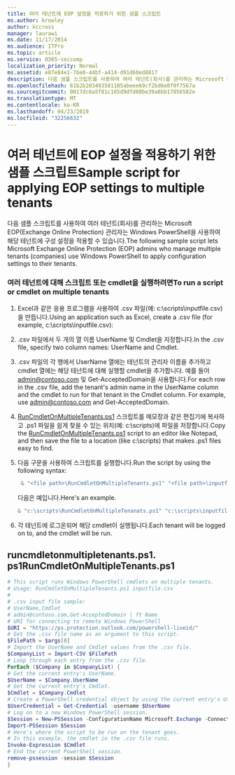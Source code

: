 ```yaml
---
title: 여러 테넌트에 EOP 설정을 적용하기 위한 샘플 스크립트
ms.author: krowley
author: kccross
manager: laurawi
ms.date: 11/17/2014
ms.audience: ITPro
ms.topic: article
ms.service: O365-seccomp
localization_priority: Normal
ms.assetid: e87e84e1-7be0-44bf-a414-d91d60ed8817
description: 다음 샘플 스크립트를 사용하여 여러 테넌트(회사)를 관리하는 Microsoft EOP(Exchange Online Protection) 관리자는 Windows PowerShell을 사용하여 해당 테넌트에 구성 설정을 적용할 수 있습니다.
ms.openlocfilehash: 61b2b203493581185abeee69cf2bd6e8f0f7567a
ms.sourcegitcommit: 0017dc6a5f81c165d9dfd88be39a6bb17856582e
ms.translationtype: MT
ms.contentlocale: ko-KR
ms.lasthandoff: 04/23/2019
ms.locfileid: "32256632"
---
```

# <a name="sample-script-for-applying-eop-settings-to-multiple-tenants"></a><span data-ttu-id="dcd76-103">여러 테넌트에 EOP 설정을 적용하기 위한 샘플 스크립트</span><span class="sxs-lookup"><span data-stu-id="dcd76-103">Sample script for applying EOP settings to multiple tenants</span></span>

<span data-ttu-id="dcd76-104">다음 샘플 스크립트를 사용하여 여러 테넌트(회사)를 관리하는 Microsoft EOP(Exchange Online Protection) 관리자는 Windows PowerShell을 사용하여 해당 테넌트에 구성 설정을 적용할 수 있습니다.</span><span class="sxs-lookup"><span data-stu-id="dcd76-104">The following sample script lets Microsoft Exchange Online Protection (EOP) admins who manage multiple tenants (companies) use Windows PowerShell to apply configuration settings to their tenants.</span></span>
  
### <a name="to-run-a-script-or-cmdlet-on-multiple-tenants"></a><span data-ttu-id="dcd76-105">여러 테넌트에 대해 스크립트 또는 cmdlet을 실행하려면</span><span class="sxs-lookup"><span data-stu-id="dcd76-105">To run a script or cmdlet on multiple tenants</span></span>

1. <span data-ttu-id="dcd76-106">Excel과 같은 응용 프로그램을 사용하여 .csv 파일(예: c:\scripts\inputfile.csv)을 만듭니다.</span><span class="sxs-lookup"><span data-stu-id="dcd76-106">Using an application such as Excel, create a .csv file (for example, c:\scripts\inputfile.csv):</span></span>
    
1. <span data-ttu-id="dcd76-107">.csv 파일에서 두 개의 열 이름 UserName 및 Cmdlet을 지정합니다.</span><span class="sxs-lookup"><span data-stu-id="dcd76-107">In the .csv file, specify two column names: UserName and Cmdlet.</span></span>
    
2. <span data-ttu-id="dcd76-p101">.csv 파일의 각 행에서 UserName 열에는 테넌트의 관리자 이름을 추가하고 cmdlet 열에는 해당 테넌트에 대해 실행할 cmdlet을 추가합니다. 예를 들어 admin@contoso.com 및 Get-AcceptedDomain을 사용합니다.</span><span class="sxs-lookup"><span data-stu-id="dcd76-p101">For each row in the .csv file, add the tenant's admin name in the UserName column and the cmdlet to run for that tenant in the Cmdlet column. For example, use admin@contoso.com and Get-AcceptedDomain.</span></span>
    
2. <span data-ttu-id="dcd76-110">[RunCmdletOnMultipleTenants.ps1](sample-script-for-applying-eop-settings-to-multiple-tenants.md#RunCmdletOnMultipleTenants.ps1) 스크립트를 메모장과 같은 편집기에 복사하고 .ps1 파일을 쉽게 찾을 수 있는 위치(예: c:\scripts)에 파일을 저장합니다.</span><span class="sxs-lookup"><span data-stu-id="dcd76-110">Copy the [RunCmdletOnMultipleTenants.ps1](sample-script-for-applying-eop-settings-to-multiple-tenants.md#RunCmdletOnMultipleTenants.ps1) script to an editor like Notepad, and then save the file to a location (like c:\scripts) that makes .ps1 files easy to find.</span></span> 
    
3. <span data-ttu-id="dcd76-111">다음 구문을 사용하여 스크립트를 실행합니다.</span><span class="sxs-lookup"><span data-stu-id="dcd76-111">Run the script by using the following syntax:</span></span>
    ```Powershell
     & "<file path>\RunCmdletOnMultipleTenants.ps1" "<file path>\inputfile.csv"
    ```
    
    <span data-ttu-id="dcd76-112">다음은 예입니다.</span><span class="sxs-lookup"><span data-stu-id="dcd76-112">Here's an example.</span></span> 
    
    ```Powershell
    & "c:\scripts\RunCmdletOnMultipleTenanats.ps1" "c:\scripts\inputfile.csv"
    ```

4. <span data-ttu-id="dcd76-113">각 테넌트에 로그온되며 해당 cmdlet이 실행됩니다.</span><span class="sxs-lookup"><span data-stu-id="dcd76-113">Each tenant will be logged on to, and the cmdlet will be run.</span></span>
    
## <a name="runcmdletonmultipletenantsps1"></a><span data-ttu-id="dcd76-114">runcmdletonmultipletenants.ps1. ps1</span><span class="sxs-lookup"><span data-stu-id="dcd76-114">RunCmdletOnMultipleTenants.ps1</span></span>
<span data-ttu-id="dcd76-115"><a name="RunCmdletOnMultipleTenants.ps1"> </a></span><span class="sxs-lookup"><span data-stu-id="dcd76-115"></span></span>

```Powershell
# This script runs Windows PowerShell cmdlets on multiple tenants.
# Usage: RunCmdletOnMultipleTenants.ps1 inputfile.csv
#  
# .csv input file sample: 
# UserName,Cmdlet
# admin@contoso.com,Get-AcceptedDomain | ft Name
# URI for connecting to remote Windows PowerShell
$URI = "https://ps.protection.outlook.com/powershell-liveid/"
# Get the .csv file name as an argument to this script.
$FilePath = $args[0]
# Import the UserName and Cmdlet values from the .csv file.
$CompanyList = Import-CSV $FilePath
# Loop through each entry from the .csv file.
ForEach ($Company in $CompanyList) {
# Get the current entry's UserName.
$UserName = $Company.UserName
# Get the current entry's Cmdlet.
$Cmdlet = $Company.Cmdlet
# Create a PowerShell credential object by using the current entry's UserName. Prompt for the password.
$UserCredential = Get-Credential -username $UserName
# Log on to a new Windows PowerShell session.
$Session = New-PSSession -ConfigurationName Microsoft.Exchange -ConnectionUri $URI -Credential $UserCredential -Authentication Basic -AllowRedirection
Import-PSSession $Session
# Here's where the script to be run on the tenant goes.
# In this example, the cmdlet in the .csv file runs.
Invoke-Expression $Cmdlet
# End the current PowerShell session.
remove-pssession -session $Session
}

```


